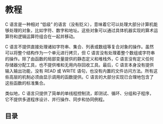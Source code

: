 # 教程

C 语言是一种相对 “低级” 的语言（没有贬义），意味着它可以处理大部分计算机能够处理的对象，比如字符、数字和地址。这些对象可以通过具体机器实现的算术运算符和逻辑运算符组合在一起并移动。

C 语言不提供直接处理诸如字符串、集合、列表或数组等复合对象的操作。虽然可以将整个结构作为一个单元进行拷贝，但 C 语言没有处理着整个数组或字符串的操作。除了由函数的局部变量提供的静态定义和堆栈外，C 语言没有定义任何存储器分配工具，也不提供堆和无用内存回收工具。最后，C 语言本身没有提供输入输出功能，没有 READ 或 WRITE 语句，也没有内置的文件访问方法。所有这些高层的机制必须由显示调用的函数提供。C 语言的大部分实现已合理地包含了这些函数的标准集合。

类似地，C 语言只提供了简单的单线程控制流，即测试、循环、分组和子程序，它不提供多道程序设计、并行操作、同步和协同例程。

## 目录
